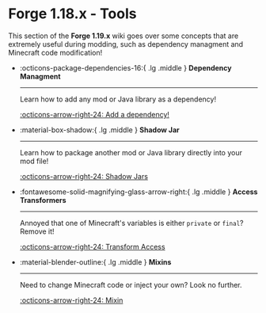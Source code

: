 # Forge 1.18.x - Tools

This section of the **Forge 1.19.x** wiki goes over some concepts that are extremely useful during modding, such as dependency managment and Minecraft code modification!

<div class="grid cards" markdown>

-   :octicons-package-dependencies-16:{ .lg .middle } __Dependency Managment__

    ---

    Learn how to add any mod or Java library as a dependency!

    [:octicons-arrow-right-24: Add a dependency!](dependency "Add a dependency!")

-   :material-box-shadow:{ .lg .middle } __Shadow Jar__

    ---

    Learn how to package another mod or Java library directly into your mod file!

    [:octicons-arrow-right-24: Shadow Jars](shadow "Shadow a library!")

-   :fontawesome-solid-magnifying-glass-arrow-right:{ .lg .middle } __Access Transformers__

    ---

    Annoyed that one of Minecraft's variables is either `private` or `final`? Remove it!

    [:octicons-arrow-right-24: Transform Access](at "Expunge the final variable!")

-   :material-blender-outline:{ .lg .middle } __Mixins__

    ---

    Need to change Minecraft code or inject your own? Look no further.

    [:octicons-arrow-right-24: Mixin](mixin "Powered by literal sponge.")

</div>